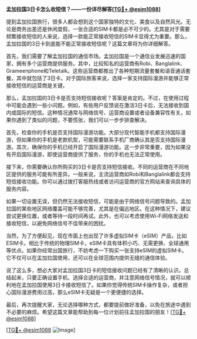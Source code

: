 **孟加拉国3日卡怎么收短信？——一份详尽解答[[TG💪+ @esim1088](https://t.me/s/esim1088)]**

提到孟加拉国旅行，很多人都会想到这个国家独特的文化、美食以及自然风光。无论是商务出差还是休闲度假，一张合适的SIM卡都是必不可少的。尤其是对于需要频繁接收短信的人来说，选择一款能正常接收短信的SIM卡显得尤为重要。那么，孟加拉国的3日卡到底能不能正常接收短信呢？这篇文章将为你详细解答。

首先，我们需要了解孟加拉国的通信市场。孟加拉国是一个通信业发展迅速的国家，拥有多个运营商提供服务。其中，比较知名的运营商有Robi、Banglalink、Grameenphone和Teletalk。这些运营商都推出了各种短期流量套餐和语音通话套餐，其中就包括了3日卡。对于国际旅客来说，选择一家支持国际漫游并能够正常接收短信的运营商是关键。

那么，孟加拉国的3日卡是否支持短信接收呢？答案是肯定的。不过，在使用过程中可能会遇到一些小问题。例如，有些用户反馈说在激活3日卡后，无法接收到国内或国际的短信。这种情况通常与网络信号、运营商设置或者设备兼容性有关。如果你遇到了类似的问题，不要慌张，我们可以一步步排查解决。

首先，检查你的手机是否支持国际漫游功能。大部分现代智能手机都支持国际漫游，但如果你的手机是老款机型，可能需要联系手机厂商确认其是否支持国际漫游。其次，确保你的手机已经开启了国际漫游功能。这一步非常重要，因为如果没有开启国际漫游，即使运营商提供了服务，你的手机也无法正常使用。

接下来，你需要确认你所购买的3日卡是否支持短信接收。不同的运营商在不同地区提供的服务可能有所差异。一般来说，主流运营商如Robi和Banglalink都会支持短信接收功能。你可以通过拨打客服热线或者访问运营商的官方网站来查询具体的服务内容。

如果一切设置无误，但仍然无法接收短信，可能是由于网络信号问题导致的。孟加拉国的某些地区网络覆盖可能不够完善，尤其是在偏远地区。在这种情况下，建议尝试更换位置，或者等待一段时间再试。此外，也可以考虑使用Wi-Fi网络发送和接收短信，以避免网络信号不佳带来的困扰。

当然，为了方便起见，现在市面上也出现了许多虚拟SIM卡（eSIM）产品，比如ESIM卡。相比于传统的物理SIM卡，eSIM卡具有体积小巧、无需更换、全球通用等优点。如果你经常出国旅行，不妨考虑一下购买一张支持eSIM的虚拟SIM卡。它不仅可以在孟加拉国使用，还可以在全球范围内提供无缝的通信体验。

说了这么多，想必大家对孟加拉国3日卡的短信接收问题已经有了清晰的认识。总结起来，只要正确设置手机、选择合适的运营商，并注意网络信号情况，就可以顺利地在孟加拉国使用3日卡接收短信了。如果你觉得传统SIM卡操作复杂，或者担心国际漫游费用过高，那么eSIM卡无疑是一个更便捷的选择。

最后，再次提醒大家，无论选择哪种方式，都要提前做好准备，以免在旅途中遇到不必要的麻烦。希望这篇文章能帮助到每一位计划前往孟加拉国的朋友！[[TG💪+ @esim1088](https://t.me/s/esim1088)]

[[TG💪+ @esim1088](https://t.me/s/esim1088) ![Image](https://i.postimg.cc/4NQfJmqS/Snipaste-2025-05-13-00-14-12.png)]